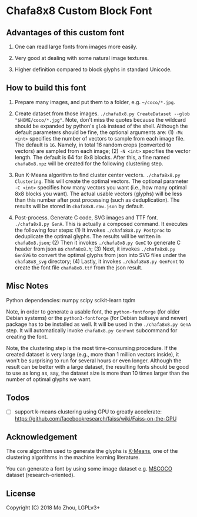 Chafa8x8 Custom Block Font
===

## Advantages of this custom font

1. One can read large fonts from images more easily.

2. Very good at dealing with some natural image textures.

3. Higher definition compared to block glyphs in standard Unicode.

## How to build this font

1. Prepare many images, and put them to a folder, e.g. `~/coco/*.jpg`.

2. Create dataset from those images. `./chafa8x8.py CreateDataset --glob "$HOME/coco/*.jpg"`. Note, don't miss the quotes because the wildcard should be expanded by python's `glob` instead of the shell. Although the default parameters should be fine, the optional arguments are: (1) `-Mc <int>` specifies the number of vectors to sample from each image file. The default is `16`. Namely, in total 16 random crops (converted to vectors) are sampled from each image; (2) `-N <int>` specifies the vector length. The default is 64 for 8x8 blocks. After this, a fine named `chafa8x8.npz` will be created for the following clustering step.

3. Run K-Means algorithm to find cluster center vectors. `./chafa8x8.py Clustering`. This will create the optimal vectors. The optional parameter `-C <int>` specifies how many vectors you want (i.e., how many optimal 8x8 blocks you want). The actual usable vectors (glyphs) will be less than this number after post processing (such as deduplication). The results will be stored in `chafa8x8.raw.json` by default.

4. Post-process. Generate C code, SVG images and TTF font. `./chafa8x8.py GenA`. This is actually a composed command. It executes the following four steps: (1) It invokes `./chafa8x8.py Postproc` to deduplicate the optimal glyphs. The results will be written in `chafa8x8.json`; (2) Then it invokes `./chafa8x8.py GenC` to generate C header from json as `chafa8x8.h`; (3) Next, it invokes `./chafa8x8.py GenSVG` to convert the optimal glyphs from json into SVG files under the `chafa8x8_svg` directory; (4) Lastly, it invokes `./chafa8x8.py GenFont` to create the font file `chafa8x8.ttf` from the json result.

## Misc Notes

Python dependencies: numpy scipy scikit-learn tqdm

Note, in order to generate a usable font, the `python-fontforge` (for older Debian systems) or the `python3-fontforge` (for Debian bullseye and newer) package has to be installed as well. It will be used in the `./chafa8x8.py GenA` step. It will automatically invoke `chafa8x8.py GenFont` subcommand for creating the font.

Note, the clustering step is the most time-consuming procedure. If the created dataset is very large (e.g., more than 1 million vectors inside), it won't be surprising to run for several hours or even longer. Although the result can be better with a large dataset, the resulting fonts should be good to use as long as, say, the dataset size is more than 10 times larger than the number of optimal glyphs we want.

## Todos

- [ ] support k-means clustering using GPU to greatly accelerate: https://github.com/facebookresearch/faiss/wiki/Faiss-on-the-GPU

## Acknowledgement

The core algorithm used to generate the glyphs is
[K-Means](https://en.wikipedia.org/wiki/K-means_clustering), one of the
clustering algorithms in the machine learning literature.

You can generate a font by using some image dataset e.g.
[MSCOCO](http://cocodataset.org) dataset (research-oriented).

## License

Copyright (C) 2018 Mo Zhou, LGPLv3+
